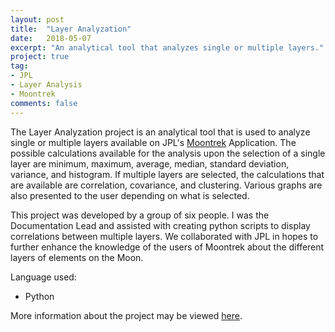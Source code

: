 ```yaml
---
layout: post
title:  "Layer Analyzation"
date:   2018-05-07
excerpt: "An analytical tool that analyzes single or multiple layers."
project: true
tag:
- JPL
- Layer Analysis
- Moontrek
comments: false
---
```


The Layer Analyzation project is an analytical tool that is used to analyze single or multiple layers available on JPL's [Moontrek](https://moontrek.jpl.nasa.gov) Application. The possible calculations available for the analysis upon the selection of a single layer are minimum, maximum, average, median, standard deviation, variance, and histogram. If multiple layers are selected, the calculations that are available are correlation, covariance, and clustering. Various graphs are also presented to the user depending on what is selected.

This project was developed by a group of six people. I was the Documentation Lead and assisted with creating python scripts to display correlations between multiple layers. We collaborated with JPL in hopes to further enhance the knowledge of the users of Moontrek about the different layers of elements on the Moon.

Language used:
* Python 

More information about the project may be viewed [here](https://csns.calstatela.edu/department/cs/project/view?id=6059914).
